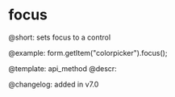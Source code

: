 focus
=============

@short: sets focus to a control





@example:
form.getItem("colorpicker").focus();


@template: api_method
@descr:

@changelog: added in v7.0

